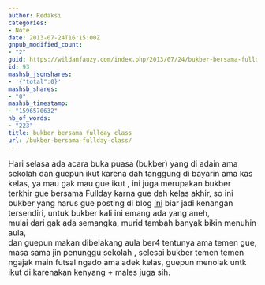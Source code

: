 ```yaml
---
author: Redaksi
categories:
- Note
date: 2013-07-24T16:15:00Z
gnpub_modified_count:
- "2"
guid: https://wildanfauzy.com/index.php/2013/07/24/bukber-bersama-fullday-class/
id: 93
mashsb_jsonshares:
- '{"total":0}'
mashsb_shares:
- "0"
mashsb_timestamp:
- "1596570632"
nb_of_words:
- "223"
title: bukber bersama fullday class
url: /bukber-bersama-fullday-class/
---
```


<div dir="ltr" style="text-align: left;">
  <div align="center">
  </div>
  
  <div align="center">
  </div>
  
  <div align="left">
    <span style="font-size: medium;">Hari selasa ada acara buka puasa (bukber) yang di adain ama sekolah dan guepun ikut karena dah tanggung di bayarin ama kas kelas, ya mau gak mau gue ikut , ini juga merupakan bukber terkhir gue bersama Fullday karna gue dah kelas akhir, so ini bukber yang harus gue posting di blog <a href="/" target="_blank" rel="noopener noreferrer">ini</a> biar jadi kenangan tersendiri, untuk bukber kali ini emang ada yang aneh,</span>
  </div>
  
  <div align="left">
    <span style="font-size: medium;"> mulai dari gak ada semangka, murid tambah banyak bikin menuhin aula,</span>
  </div>
  
  <div align="left">
    <span style="font-size: medium;">dan guepun makan dibelakang aula ber4 tentunya ama temen gue, masa sama jin penunggu sekolah , selesai bukber temen temen ngajak main futsal ngado ama adek kelas, guepun menolak untk ikut di karenakan kenyang + males juga sih.</span>
  </div>
</div>